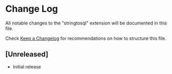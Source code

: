 # Change Log

All notable changes to the "stringtosql" extension will be documented in this file.

Check [Keep a Changelog](http://keepachangelog.com/) for recommendations on how to structure this file.

## [Unreleased]

- Initial release